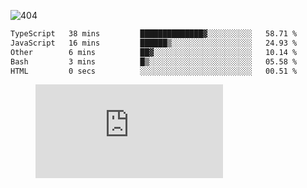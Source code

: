 ![404](https://user-images.githubusercontent.com/378023/89412096-6f759d80-d761-11ea-8c57-84b30ef3f2b1.png)

<!--START_SECTION:waka-->

```txt
TypeScript   38 mins         ██████████████▓░░░░░░░░░░   58.71 %
JavaScript   16 mins         ██████▒░░░░░░░░░░░░░░░░░░   24.93 %
Other        6 mins          ██▓░░░░░░░░░░░░░░░░░░░░░░   10.14 %
Bash         3 mins          █▒░░░░░░░░░░░░░░░░░░░░░░░   05.58 %
HTML         0 secs          ░░░░░░░░░░░░░░░░░░░░░░░░░   00.51 %
```

<!--END_SECTION:waka-->
<figure><embed src="https://wakatime.com/share/@018b853e-267a-435d-a858-33e2b098b9d7/f3c3aa68-553a-4373-a9f9-2d456f62f780.svg"></embed></figure>
